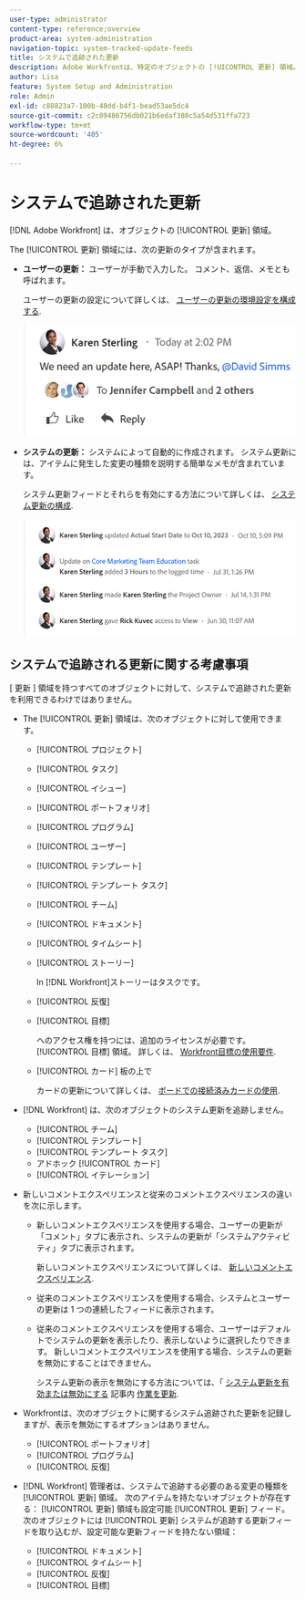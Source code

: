 ```yaml
---
user-type: administrator
content-type: reference;overview
product-area: system-administration
navigation-topic: system-tracked-update-feeds
title: システムで追跡された更新
description: Adobe Workfrontは、特定のオブジェクトの [!UICONTROL 更新] 領域。
author: Lisa
feature: System Setup and Administration
role: Admin
exl-id: c88823a7-100b-40dd-b4f1-bead53ae5dc4
source-git-commit: c2c09486756db021b6edaf380c5a54d531ffa723
workflow-type: tm+mt
source-wordcount: '405'
ht-degree: 6%

---
```


# システムで追跡された更新

<!--remove new experience and legacy notes when we remove legacy in the UI - Jan 24???-->

[!DNL Adobe Workfront] は、オブジェクトの [!UICONTROL 更新] 領域。

The [!UICONTROL 更新] 領域には、次の更新のタイプが含まれます。

* **ユーザーの更新：** ユーザーが手動で入力した。 コメント、返信、メモとも呼ばれます。

  ユーザーの更新の設定について詳しくは、 [ユーザーの更新の環境設定を構成する](../../../administration-and-setup/set-up-workfront/system-tracked-update-feeds/configure-preferences-user-updates.md).

  ![](assets/updates-qs-350x125.png)

* **システムの更新：** システムによって自動的に作成されます。 システム更新には、アイテムに発生した変更の種類を説明する簡単なメモが含まれています。

  システム更新フィードとそれらを有効にする方法について詳しくは、 [システム更新の構成](../../../administration-and-setup/set-up-workfront/system-tracked-update-feeds/configure-system-updates.md).

  ![](assets/system-updates-example-unified-stream.png)

  <!--
  DRAFTED IN FLARE:
  Timestamps for system updates are based on your operating system's timezone.
  
  -->

## システムで追跡される更新に関する考慮事項

[ 更新 ] 領域を持つすべてのオブジェクトに対して、システムで追跡された更新を利用できるわけではありません。

* The [!UICONTROL 更新] 領域は、次のオブジェクトに対して使用できます。

   * [!UICONTROL プロジェクト]
   * [!UICONTROL タスク]
   * [!UICONTROL イシュー]
   * [!UICONTROL ポートフォリオ]
   * [!UICONTROL プログラム]
   * [!UICONTROL ユーザー]
   * [!UICONTROL テンプレート]
   * [!UICONTROL テンプレート タスク]
   * [!UICONTROL チーム]
   * [!UICONTROL ドキュメント]
   * [!UICONTROL タイムシート]
   * [!UICONTROL ストーリー]

     In [!DNL Workfront]ストーリーはタスクです。
   * [!UICONTROL 反復]
   * [!UICONTROL 目標]

     へのアクセス権を持つには、追加のライセンスが必要です。 [!UICONTROL 目標] 領域。 詳しくは、 [Workfront目標の使用要件](../../../workfront-goals/goal-management/access-needed-for-wf-goals.md).
   * [!UICONTROL カード] 板の上で

     カードの更新について詳しくは、 [ボードでの接続済みカードの使用](../../../agile/get-started-with-boards/connected-cards.md).

* [!DNL Workfront] は、次のオブジェクトのシステム更新を追跡しません。

   * [!UICONTROL チーム]
   * [!UICONTROL テンプレート]
   * [!UICONTROL テンプレート タスク]
   * アドホック [!UICONTROL カード]
   * [!UICONTROL イテレーション]


<!--hiding this bit because this is not true, at this time (August 2023). Users with a Work or Review license can see system updates by default as well.

Your [!DNL Workfront] license determines whether system updates display by default in the [!UICONTROL Updates] area of objects. [!DNL Workfront] users with a [!UICONTROL Plan] license have system updates displayed in the [!UICONTROL Updates] area by default. However, users can filter out system updates, as described in the [Enable or disable system updates](../../../workfront-basics/updating-work-items-and-viewing-updates/update-work.md#enable) section in [Update work](../../../workfront-basics/updating-work-items-and-viewing-updates/update-work.md). All other [!DNL Workfront] licenses filter system updates by default.
-->

* 新しいコメントエクスペリエンスと従来のコメントエクスペリエンスの違いを次に示します。

   * 新しいコメントエクスペリエンスを使用する場合、ユーザーの更新が「コメント」タブに表示され、システムの更新が「システムアクティビティ」タブに表示されます。

     新しいコメントエクスペリエンスについて詳しくは、 [新しいコメントエクスペリエンス](../../../product-announcements/betas/new-commenting-experience-beta/unified-commenting-experience.md).

   * 従来のコメントエクスペリエンスを使用する場合、システムとユーザーの更新は 1 つの連続したフィードに表示されます。

   * 従来のコメントエクスペリエンスを使用する場合、ユーザーはデフォルトでシステムの更新を表示したり、表示しないように選択したりできます。 新しいコメントエクスペリエンスを使用する場合、システムの更新を無効にすることはできません。

     システム更新の表示を無効にする方法については、「 [システム更新を有効または無効にする](../../../workfront-basics/updating-work-items-and-viewing-updates/update-work.md#enable) 記事内 [作業を更新](../../../workfront-basics/updating-work-items-and-viewing-updates/update-work.md).

* Workfrontは、次のオブジェクトに関するシステム追跡された更新を記録しますが、表示を無効にするオプションはありません。

   * [!UICONTROL ポートフォリオ]
   * [!UICONTROL プログラム]
   * [!UICONTROL 反復]

* [!DNL Workfront] 管理者は、システムで追跡する必要のある変更の種類を [!UICONTROL 更新] 領域。 次のアイテムを持たないオブジェクトが存在する： [!UICONTROL 更新] 領域も設定可能 [!UICONTROL 更新] フィード。 次のオブジェクトには [!UICONTROL 更新] システムが追跡する更新フィードを取り込むが、設定可能な更新フィードを持たない領域：

   * [!UICONTROL ドキュメント]
   * [!UICONTROL タイムシート]
   * [!UICONTROL 反復]
   * [!UICONTROL 目標]


